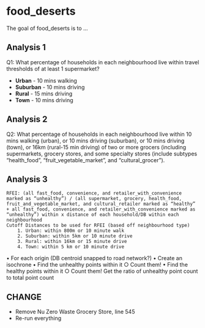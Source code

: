 # food_deserts

<!-- badges: start -->
<!-- badges: end -->

The goal of food_deserts is to ...

## Analysis 1

Q1: What percentage of households in each neighbourhood live within travel thresholds of at least 1 supermarket?

- **Urban** - 10 mins walking
- **Suburban** - 10 mins driving
- **Rural** - 15 mins driving
- **Town** - 10 mins driving

## Analysis 2

Q2: What percentage of households in each neighbourhood live within 10 mins walking (urban), or 10 mins driving (suburban), or 10 mins driving (town), or 16km (rural-15 min driving) of two or more grocers (including supermarkets, grocery stores, and some specialty stores (include subtypes “health_food”, “fruit_vegetable_market”, and “cultural_grocer”).

## Analysis 3

    RFEI: (all fast_food, convenience, and retailer_with_convenience marked as “unhealthy”) / (all supermarket, grocery, health_food, fruit_and_vegetable_market, and cultural_retailer marked as “healthy” + all fast_food, convenience, and retailer_with_convenience marked as “unhealthy”) within x distance of each household/DB within each neighbourhood
    Cutoff Distances to be used for RFEI (based off neighbourhood type)
        1. Urban: within 800m or 10 minute walk
        2. Suburban: within 5km or 10 minute drive
        3. Rural: within 16km or 15 minute drive
        4. Town: within 5 km or 10 minute drive

• For each origin (DB centroid snapped to road network?)
• Create an isochrone
• Find the unhealthy points within it
○ Count them!
• Find the healthy points within it
○ Count them!
Get the ratio of unhealthy point count to total point count

## CHANGE

- Remove Nu Zero Waste Grocery Store, line 545
- Re-run everything
